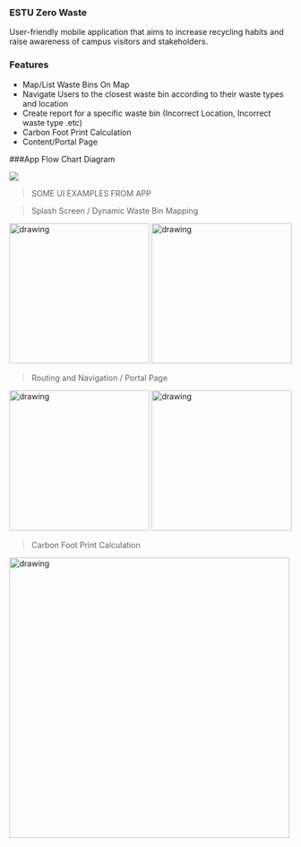 ### ESTU Zero Waste

User-friendly mobile application that aims to increase recycling habits and raise awareness of campus visitors and stakeholders.

### Features

- Map/List Waste Bins On Map
- Navigate Users to the closest waste bin according to their waste types and location
- Create report for a specific waste bin (Incorrect Location, Incorrect waste type .etc)
- Carbon Foot Print Calculation
- Content/Portal Page

###App Flow Chart Diagram

![](https://raw.githubusercontent.com/unfurkan/quartz-scheduling/main/app_flow.png)

> SOME UI EXAMPLES FROM APP

> Splash Screen /  Dynamic Waste Bin Mapping

<img src="https://raw.githubusercontent.com/unfurkan/quartz-scheduling/main/SPLASH_SCREEN.jpg" alt="drawing" width="250"/> <img src="https://raw.githubusercontent.com/unfurkan/quartz-scheduling/main/MAP.jpg" alt="drawing" width="250"/>


> Routing and Navigation / Portal Page

<img src="https://raw.githubusercontent.com/unfurkan/quartz-scheduling/main/ROTA.jpeg" alt="drawing" width="250"/> <img src="https://raw.githubusercontent.com/unfurkan/quartz-scheduling/main/PORTAL.jpg" alt="drawing" width="250"/>


> Carbon Foot Print Calculation

<img src="https://raw.githubusercontent.com/unfurkan/quartz-scheduling/main/FOOT_PRINT.jpg" alt="drawing" width="500"/>

